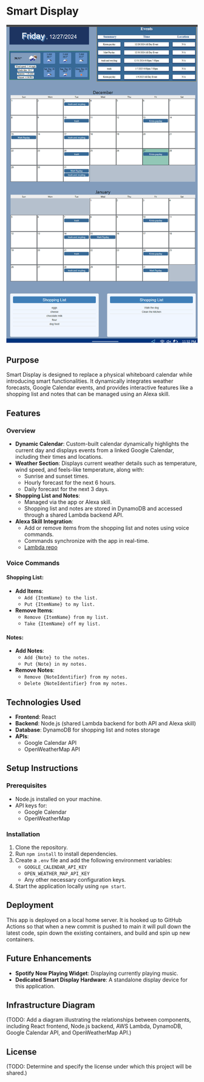 # Smart Display
![Smart Display](./assets/smart_display.png)
## Purpose
Smart Display is designed to replace a physical whiteboard calendar while introducing smart functionalities. It dynamically integrates weather forecasts, Google Calendar events, and provides interactive features like a shopping list and notes that can be managed using an Alexa skill.

## Features

### Overview
- **Dynamic Calendar**: Custom-built calendar dynamically highlights the current day and displays events from a linked Google Calendar, including their times and locations.
- **Weather Section**: Displays current weather details such as temperature, wind speed, and feels-like temperature, along with:
  - Sunrise and sunset times.
  - Hourly forecast for the next 6 hours.
  - Daily forecast for the next 3 days.
- **Shopping List and Notes**: 
  - Managed via the app or Alexa skill.
  - Shopping list and notes are stored in DynamoDB and accessed through a shared Lambda backend API.
- **Alexa Skill Integration**:
  - Add or remove items from the shopping list and notes using voice commands.
  - Commands synchronize with the app in real-time.
  - [Lambda repo](https://github.com/m-ray-ofSunshine/smart-home_lambda/blob/master/index.mjs)

### Voice Commands

#### Shopping List:
- **Add Items**:
  - `Add {ItemName} to the list.`
  - `Put {ItemName} to my list.`
- **Remove Items**:
  - `Remove {ItemName} from my list.`
  - `Take {ItemName} off my list.`

#### Notes:
- **Add Notes**:
  - `Add {Note} to the notes.`
  - `Put {Note} in my notes.`
- **Remove Notes**:
  - `Remove {NoteIdentifier} from my notes.`
  - `Delete {NoteIdentifier} from my notes.`

## Technologies Used
- **Frontend**: React
- **Backend**: Node.js (shared Lambda backend for both API and Alexa skill)
- **Database**: DynamoDB for shopping list and notes storage
- **APIs**:
  - Google Calendar API
  - OpenWeatherMap API

## Setup Instructions

### Prerequisites
- Node.js installed on your machine.
- API keys for:
  - Google Calendar
  - OpenWeatherMap

### Installation
1. Clone the repository.
2. Run `npm install` to install dependencies.
3. Create a `.env` file and add the following environment variables:
   - `GOOGLE_CALENDAR_API_KEY`
   - `OPEN_WEATHER_MAP_API_KEY`
   - Any other necessary configuration keys.
4. Start the application locally using `npm start`.

## Deployment
This app is deployed on a local home server. It is hooked up to GitHub Actions so that when a new commit is pushed to main it will pull down the latest code, spin down the existing containers, and build and spin up new containers.
## Future Enhancements
- **Spotify Now Playing Widget**: Displaying currently playing music.
- **Dedicated Smart Display Hardware**: A standalone display device for this application.

## Infrastructure Diagram
(TODO: Add a diagram illustrating the relationships between components, including React frontend, Node.js backend, AWS Lambda, DynamoDB, Google Calendar API, and OpenWeatherMap API.)

## License
(TODO: Determine and specify the license under which this project will be shared.)

